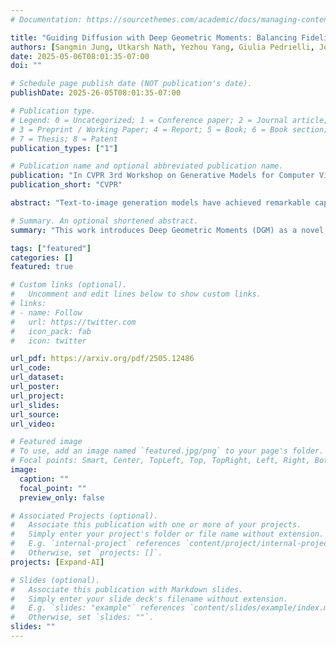 ```yaml
---
# Documentation: https://sourcethemes.com/academic/docs/managing-content/

title: "Guiding Diffusion with Deep Geometric Moments: Balancing Fidelity and Variation"
authors: [Sangmin Jung, Utkarsh Nath, Yezhou Yang, Giulia Pedrielli, Joydeep Biswas, Amy Zhang, Hassan Ghasemzadeh, Pavan Turaga]
date: 2025-05-06T08:01:35-07:00
doi: ""

# Schedule page publish date (NOT publication's date).
publishDate: 2025-26-05T08:01:35-07:00

# Publication type.
# Legend: 0 = Uncategorized; 1 = Conference paper; 2 = Journal article;
# 3 = Preprint / Working Paper; 4 = Report; 5 = Book; 6 = Book section;
# 7 = Thesis; 8 = Patent
publication_types: ["1"]

# Publication name and optional abbreviated publication name.
publication: "In CVPR 3rd Workshop on Generative Models for Computer Vision (GMCV), 2025"
publication_short: "CVPR"

abstract: "Text-to-image generation models have achieved remarkable capabilities in synthesizing images, but often struggle to provide fine-grained control over the output. Existing guidance approaches, such as segmentation maps and depth maps, introduce spatial rigidity that restricts the inherent diversity of diffusion models. In this work, we introduce Deep Geometric Moments (DGM) as a novel form of guidance that encapsulates the subject's visual features and nuances through a learned geometric prior. DGMs focus specifically on the subject itself compared to DINO or CLIP features, which suffer from overemphasis on global image features or semantics. Unlike ResNets, which are sensitive to pixel-wise perturbations, DGMs rely on robust geometric moments. Our experiments demonstrate that DGM effectively balance control and diversity in diffusion-based image generation, allowing a flexible control mechanism for steering the diffusion process."

# Summary. An optional shortened abstract.
summary: "This work introduces Deep Geometric Moments (DGM) as a novel, training-free guidance mechanism for text-to-image diffusion models. Unlike existing guidance techniques (e.g., segmentation maps, depth maps, or CLIP features), which impose rigid spatial constraints or rely heavily on global semantics, DGM captures fine-grained, subject-specific visual features through robust geometric representations. The proposed method uses a pretrained DGM model during the diffusion process to steer image generation in a flexible yet identity-preserving manner. Experiments show that DGM achieves a better balance between control and diversity, enabling more nuanced and visually consistent image synthesis without retraining the diffusion model."

tags: ["featured"]
categories: []
featured: true

# Custom links (optional).
#   Uncomment and edit lines below to show custom links.
# links:
# - name: Follow
#   url: https://twitter.com
#   icon_pack: fab
#   icon: twitter

url_pdf: https://arxiv.org/pdf/2505.12486
url_code:
url_dataset:
url_poster:
url_project:
url_slides:
url_source:
url_video:

# Featured image
# To use, add an image named `featured.jpg/png` to your page's folder.
# Focal points: Smart, Center, TopLeft, Top, TopRight, Left, Right, BottomLeft, Bottom, BottomRight.
image:
  caption: ""
  focal_point: ""
  preview_only: false

# Associated Projects (optional).
#   Associate this publication with one or more of your projects.
#   Simply enter your project's folder or file name without extension.
#   E.g. `internal-project` references `content/project/internal-project/index.md`.
#   Otherwise, set `projects: []`.
projects: [Expand-AI]

# Slides (optional).
#   Associate this publication with Markdown slides.
#   Simply enter your slide deck's filename without extension.
#   E.g. `slides: "example"` references `content/slides/example/index.md`.
#   Otherwise, set `slides: ""`.
slides: ""
---
```

